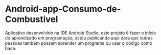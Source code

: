 # Android-app-Consumo-de-Combustivel
Aplicativo desenvolvido na IDE Android Studio, este projeto é fazer o início do aprendizado em programação, estou publicando aqui para que outras pessoas também possam aprender um programa ou usar o código como base.
